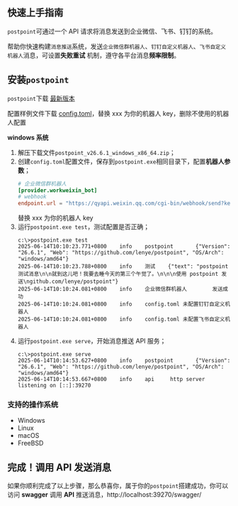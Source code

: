 ## 快速上手指南

`postpoint`可通过一个 API 请求将消息发送到企业微信、飞书、钉钉的系统。

帮助你快速构建`消息推送`系统，发送`企业微信群机器人`、`钉钉自定义机器人`、`飞书自定义机器人`消息，可设置**失败重试**
机制，遵守各平台消息**频率限制**。

## 安装`postpoint`

`postpoint`下载 [最新版本](https://github.com/lenye/postpoint/releases)

配置样例文件下载 [config.toml](https://github.com/lenye/postpoint/tree/main/config.toml)，替换 xxx 为你的机器人
key，删除不使用的机器人配置

**windows 系统**

1. 解压下载文件`postpoint_v26.6.1_windows_x86_64.zip`；
2. 创建`config.toml`配置文件，保存到`postpoint.exe`相同目录下，配置**机器人参数**；
    ```toml
    # 企业微信群机器人
    [provider.workweixin_bot]
    # webhook
    endpoint.url = "https://qyapi.weixin.qq.com/cgi-bin/webhook/send?key=xxx"
    ```
   替换 xxx 为你的机器人 key
3. 运行`postpoint.exe test`，测试配置是否正确；
   ```shell
   c:\>postpoint.exe test
   2025-06-14T10:10:23.771+0800    info    postpoint       {"Version": "26.6.1", "Web": "https://github.com/lenye/postpoint", "OS/Arch": "windows/amd64"}
   2025-06-14T10:10:23.788+0800    info    测试    {"text": "postpoint 测试消息\n\n就到这儿吧！我要去睡今天的第三个午觉了。\n\n\n使用 postpoint 发送\ngithub.com/lenye/postpoint"}
   2025-06-14T10:10:24.081+0800    info    企业微信群机器人        发送成功
   2025-06-14T10:10:24.081+0800    info    config.toml 未配置钉钉自定义机器人
   2025-06-14T10:10:24.081+0800    info    config.toml 未配置飞书自定义机器人
   ```
4. 运行`postpoint.exe serve`，开始消息推送 API 服务；
   ```shell
   c:\>postpoint.exe serve
   2025-06-14T10:14:53.627+0800    info    postpoint       {"Version": "26.6.1", "Web": "https://github.com/lenye/postpoint", "OS/Arch": "windows/amd64"}
   2025-06-14T10:14:53.667+0800    info    api     http server listening on [::]:39270
   ```   

### 支持的操作系统

* Windows
* Linux
* macOS
* FreeBSD

## 完成！调用 API 发送消息

如果你顺利完成了以上步骤，那么恭喜你，属于你的`postpoint`搭建成功，你可以访问 **swagger** 调用 **API**
推送消息，http://localhost:39270/swagger/
